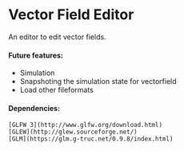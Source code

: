 # Vector Field Editor #
An editor to edit vector fields. 

#### Future features: ####
- Simulation
- Snapshoting the simulation state for vectorfield
- Load other fileformats

#### Dependencies: ####
    [GLFW 3](http://www.glfw.org/download.html)
    [GLEW](http://glew.sourceforge.net/)
    [GLM](https://glm.g-truc.net/0.9.8/index.html)
